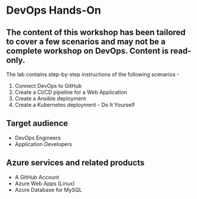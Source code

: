 # DevOps Hands-On

## The content of this workshop has been tailored to cover a few scenarios and may not be a complete workshop on DevOps. Content is read-only.

The lab contains step-by-step instructions of the following scenarios -

1. Connect DevOps to GitHub 
2. Create a CI/CD pipeline for a Web Application
3. Create a Ansible deployment
4. Create a Kubernetes deployment - Do It Yourself

## Target audience

- DevOps Engineers
- Application Developers

## Azure services and related products
- A GitHub Account
- Azure Web Apps (Linux)
- Azure Database for MySQL 
